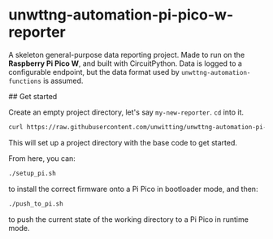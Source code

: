 # unwttng-automation-pi-pico-w-reporter

A skeleton general-purpose data reporting project. Made to run on the **Raspberry Pi Pico W**, and built with CircuitPython. Data is logged to a configurable endpoint, but the data format used by `unwttng-automation-functions` is assumed.

## Get started

Create an empty project directory, let's say `my-new-reporter`. `cd` into it.

```bash
curl https://raw.githubusercontent.com/unwitting/unwttng-automation-pi-pico-w-reporter/latest/initialise_project_directory.sh | bash
```

This will set up a project directory with the base code to get started.

From here, you can:

```bash
./setup_pi.sh
```

to install the correct firmware onto a Pi Pico in bootloader mode, and then:

```bash
./push_to_pi.sh
```

to push the current state of the working directory to a Pi Pico in runtime mode.
